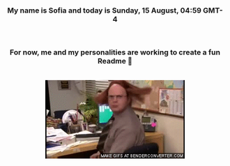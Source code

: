 


<div align="center">
<h3 >My name is Sofia and today is Sunday, 15 August, 04:59 GMT-4</h3><br>
<h3 >For now, me and my personalities are working to create a fun Readme 👋
</h3><br>
<img src='img/dwight.gif' alt='working...'/>
</div>
